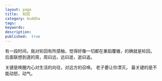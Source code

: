 ```yaml
---
layout: page
title:  轮回
category: buddha
tags:
keywords:
description:
published:  true
---
```



有一段时间，我对轮回有所感触，觉得好像一切都在重蹈覆辙，的确就是轮回。  
后面联想到道的周，周曰远，远曰逝，逝曰返。  


关键是唤醒内心对生活的向往，对远方的召唤。  老子要让你湮灭。  最关键的是不能动怒，动气。  



